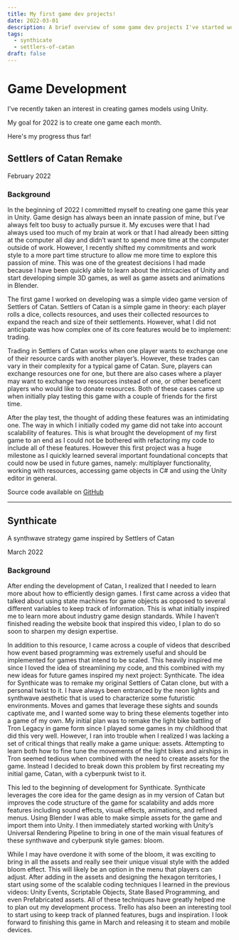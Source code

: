 ```yaml
---
title: My first game dev projects!
date: 2022-03-01
description: A brief overview of some game dev projects I've started working on!
tags:
  - synthicate
  - settlers-of-catan
draft: false
---
```


# Game Development


I've recently taken an interest in creating games models using Unity.

My goal for 2022 is to create one game each month.

Here's my progress thus far!

## Settlers of Catan Remake

 February 2022
### Background

In the beginning of 2022 I committed myself to creating one game this year in Unity. Game design has always been an innate passion of mine, but I’ve always felt too busy to actually pursue it. My excuses were that I had always used too much of my brain at work or that I had already been sitting at the computer all day and didn’t want to spend more time at the computer outside of work. However, I recently shifted my commitments and work style to a more part time structure to allow me more time to explore this passion of mine. This was one of the greatest decisions I had made because I have been quickly able to learn about the intricacies of Unity and start developing simple 3D games, as well as game assets and animations in Blender.

The first game I worked on developing was a simple video game version of Settlers of Catan. Settlers of Catan is a simple game in theory: each player rolls a dice, collects resources, and uses their collected resources to expand the reach and size of their settlements. However, what I did not anticipate was how complex one of its core features would be to implement: trading.

Trading in Settlers of Catan works when one player wants to exchange one of their resource cards with another player’s. However, these trades can vary in their complexity for a typical game of Catan. Sure, players can exchange resources one for one, but there are also cases where a player may want to exchange two resources instead of one, or other beneficent players who would like to donate resources. Both of these cases came up when initially play testing this game with a couple of friends for the first time.

After the play test, the thought of adding these features was an intimidating one. The way in which I initially coded my game did not take into account scalability of features. This is what brought the development of my first game to an end as I could not be bothered with refactoring my code to include all of these features. However this first project was a huge milestone as I quickly learned several important foundational concepts that could now be used in future games, namely: multiplayer functionality, working with resources, accessing game objects in C# and using the Unity editor in general.

Source code available on <a href="https://github.com/oshears/Settlers-of-Catan">GitHub</a>


<hr>

  
## Synthicate

A synthwave strategy game inspired by Settlers of Catan

March 2022

### Background

After ending the development of Catan, I realized that I needed to learn more about how to efficiently design games. I first came across a video that talked about using state machines for game objects as opposed to several different variables to keep track of information. This is what initially inspired me to learn more about industry game design standards. While I haven’t finished reading the website book that inspired this video, I plan to do so soon to sharpen my design expertise.

In addition to this resource, I came across a couple of videos that described how event based programming was extremely useful and should be implemented for games that intend to be scaled. This heavily inspired me since I loved the idea of streamlining my code, and this combined with my new ideas for future games inspired my next project: Synthicate. The idea for Synthicate was to remake my original Settlers of Catan clone, but with a personal twist to it. I have always been entranced by the neon lights and synthwave aesthetic that is used to characterize some futuristic environments. Moves and games that leverage these sights and sounds captivate me, and I wanted some way to bring these elements together into a game of my own. My initial plan was to remake the light bike battling of Tron Legacy in game form since I played some games in my childhood that did this very well. However, I ran into trouble when I realized I was lacking a set of critical things that really make a game unique: assets. Attempting to learn both how to fine tune the movements of the light bikes and airships in Tron seemed tedious when combined with the need to create assets for the game. Instead I decided to break down this problem by first recreating my initial game, Catan, with a cyberpunk twist to it.

This led to the beginning of development for Synthicate. Synthicate leverages the core idea for the game design as in my version of Catan but improves the code structure of the game for scalability and adds more features including sound effects, visual effects, animations, and refined menus. Using Blender I was able to make simple assets for the game and import them into Unity. I then immediately started working with Unity’s Universal Rendering Pipeline to bring in one of the main visual features of these synthwave and cyberpunk style games: bloom.

While I may have overdone it with some of the bloom, it was exciting to bring in all the assets and really see their unique visual style with the added bloom effect. This will likely be an option in the menu that players can adjust. After adding in the assets and designing the hexagon territories, I start using some of the scalable coding techniques I learned in the previous videos: Unity Events, Scriptable Objects, State Based Programming, and even Prefabricated assets. All of these techniques have greatly helped me to plan out my development process. Trello has also been an interesting tool to start using to keep track of planned features, bugs and inspiration. I look forward to finishing this game in March and releasing it to steam and mobile devices.
